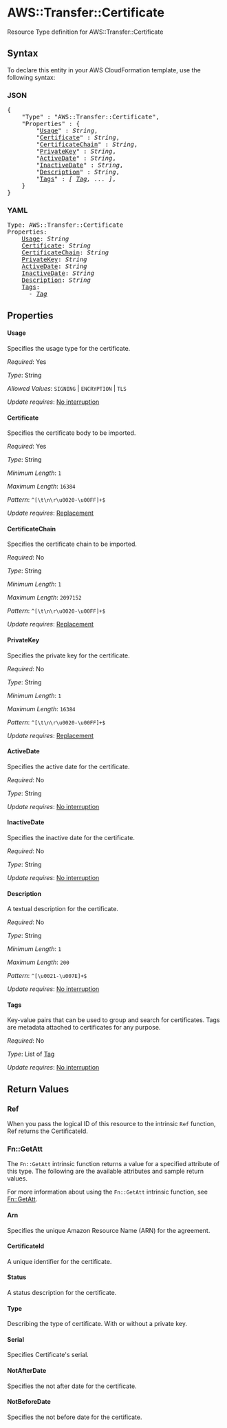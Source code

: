 # AWS::Transfer::Certificate

Resource Type definition for AWS::Transfer::Certificate

## Syntax

To declare this entity in your AWS CloudFormation template, use the following syntax:

### JSON

<pre>
{
    "Type" : "AWS::Transfer::Certificate",
    "Properties" : {
        "<a href="#usage" title="Usage">Usage</a>" : <i>String</i>,
        "<a href="#certificate" title="Certificate">Certificate</a>" : <i>String</i>,
        "<a href="#certificatechain" title="CertificateChain">CertificateChain</a>" : <i>String</i>,
        "<a href="#privatekey" title="PrivateKey">PrivateKey</a>" : <i>String</i>,
        "<a href="#activedate" title="ActiveDate">ActiveDate</a>" : <i>String</i>,
        "<a href="#inactivedate" title="InactiveDate">InactiveDate</a>" : <i>String</i>,
        "<a href="#description" title="Description">Description</a>" : <i>String</i>,
        "<a href="#tags" title="Tags">Tags</a>" : <i>[ <a href="tag.md">Tag</a>, ... ]</i>,
    }
}
</pre>

### YAML

<pre>
Type: AWS::Transfer::Certificate
Properties:
    <a href="#usage" title="Usage">Usage</a>: <i>String</i>
    <a href="#certificate" title="Certificate">Certificate</a>: <i>String</i>
    <a href="#certificatechain" title="CertificateChain">CertificateChain</a>: <i>String</i>
    <a href="#privatekey" title="PrivateKey">PrivateKey</a>: <i>String</i>
    <a href="#activedate" title="ActiveDate">ActiveDate</a>: <i>String</i>
    <a href="#inactivedate" title="InactiveDate">InactiveDate</a>: <i>String</i>
    <a href="#description" title="Description">Description</a>: <i>String</i>
    <a href="#tags" title="Tags">Tags</a>: <i>
      - <a href="tag.md">Tag</a></i>
</pre>

## Properties

#### Usage

Specifies the usage type for the certificate.

_Required_: Yes

_Type_: String

_Allowed Values_: <code>SIGNING</code> | <code>ENCRYPTION</code> | <code>TLS</code>

_Update requires_: [No interruption](https://docs.aws.amazon.com/AWSCloudFormation/latest/UserGuide/using-cfn-updating-stacks-update-behaviors.html#update-no-interrupt)

#### Certificate

Specifies the certificate body to be imported.

_Required_: Yes

_Type_: String

_Minimum Length_: <code>1</code>

_Maximum Length_: <code>16384</code>

_Pattern_: <code>^[\t\n\r\u0020-\u00FF]+$</code>

_Update requires_: [Replacement](https://docs.aws.amazon.com/AWSCloudFormation/latest/UserGuide/using-cfn-updating-stacks-update-behaviors.html#update-replacement)

#### CertificateChain

Specifies the certificate chain to be imported.

_Required_: No

_Type_: String

_Minimum Length_: <code>1</code>

_Maximum Length_: <code>2097152</code>

_Pattern_: <code>^[\t\n\r\u0020-\u00FF]+$</code>

_Update requires_: [Replacement](https://docs.aws.amazon.com/AWSCloudFormation/latest/UserGuide/using-cfn-updating-stacks-update-behaviors.html#update-replacement)

#### PrivateKey

Specifies the private key for the certificate.

_Required_: No

_Type_: String

_Minimum Length_: <code>1</code>

_Maximum Length_: <code>16384</code>

_Pattern_: <code>^[\t\n\r\u0020-\u00FF]+$</code>

_Update requires_: [Replacement](https://docs.aws.amazon.com/AWSCloudFormation/latest/UserGuide/using-cfn-updating-stacks-update-behaviors.html#update-replacement)

#### ActiveDate

Specifies the active date for the certificate.

_Required_: No

_Type_: String

_Update requires_: [No interruption](https://docs.aws.amazon.com/AWSCloudFormation/latest/UserGuide/using-cfn-updating-stacks-update-behaviors.html#update-no-interrupt)

#### InactiveDate

Specifies the inactive date for the certificate.

_Required_: No

_Type_: String

_Update requires_: [No interruption](https://docs.aws.amazon.com/AWSCloudFormation/latest/UserGuide/using-cfn-updating-stacks-update-behaviors.html#update-no-interrupt)

#### Description

A textual description for the certificate.

_Required_: No

_Type_: String

_Minimum Length_: <code>1</code>

_Maximum Length_: <code>200</code>

_Pattern_: <code>^[\u0021-\u007E]+$</code>

_Update requires_: [No interruption](https://docs.aws.amazon.com/AWSCloudFormation/latest/UserGuide/using-cfn-updating-stacks-update-behaviors.html#update-no-interrupt)

#### Tags

Key-value pairs that can be used to group and search for certificates. Tags are metadata attached to certificates for any purpose.

_Required_: No

_Type_: List of <a href="tag.md">Tag</a>

_Update requires_: [No interruption](https://docs.aws.amazon.com/AWSCloudFormation/latest/UserGuide/using-cfn-updating-stacks-update-behaviors.html#update-no-interrupt)

## Return Values

### Ref

When you pass the logical ID of this resource to the intrinsic `Ref` function, Ref returns the CertificateId.

### Fn::GetAtt

The `Fn::GetAtt` intrinsic function returns a value for a specified attribute of this type. The following are the available attributes and sample return values.

For more information about using the `Fn::GetAtt` intrinsic function, see [Fn::GetAtt](https://docs.aws.amazon.com/AWSCloudFormation/latest/UserGuide/intrinsic-function-reference-getatt.html).

#### Arn

Specifies the unique Amazon Resource Name (ARN) for the agreement.

#### CertificateId

A unique identifier for the certificate.

#### Status

A status description for the certificate.

#### Type

Describing the type of certificate. With or without a private key.

#### Serial

Specifies Certificate's serial.

#### NotAfterDate

Specifies the not after date for the certificate.

#### NotBeforeDate

Specifies the not before date for the certificate.

